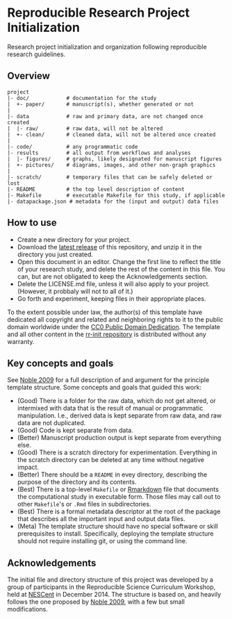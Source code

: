 Reproducible Research Project Initialization
=======

Research project initialization and organization following reproducible research guidelines.

Overview
--------

    project
    |- doc/            # documentation for the study
    |  +- paper/       # manuscript(s), whether generated or not
    |
    |- data            # raw and primary data, are not changed once created 
    |  |- raw/         # raw data, will not be altered
    |  +- clean/       # cleaned data, will not be altered once created
    |
    |- code/           # any programmatic code
    |- results         # all output from workflows and analyses
    |  |- figures/     # graphs, likely designated for manuscript figures
    |  +- pictures/    # diagrams, images, and other non-graph graphics
    |
    |- scratch/        # temporary files that can be safely deleted or lost
    |- README          # the top level description of content
    |- Makefile        # executable Makefile for this study, if applicable
    |- datapackage.json # metadata for the (input and output) data files 

How to use
----------

* Create a new directory for your project.
* Download the [latest release] of this repository, and unzip it in the directory you just created.
* Open this document in an editor. Change the first line to reflect the title of your research study, and delete the rest of the content in this file. You can, but are not obligated to keep the Acknowledgements section.
* Delete the LICENSE.md file, unless it will also apply to your project. (However, it probbaly will not to all of it.)
* Go forth and experiment, keeping files in their appropriate places.

To the extent possible under law, the author(s) of this template have dedicated all copyright and related and neighboring rights to it to the public domain worldwide under the [CC0 Public Domain Dedication]. The template and all other content in the [rr-init repository] is distributed without any warranty.

Key concepts and goals
----------------------

See [Noble 2009] for a full description of and argument for the principle template structure. Some concepts and goals that guided this work:
* (Good) There is a folder for the raw data, which do not get altered, or intermixed with data that is the result of manual or programmatic manipulation. I.e., derived data is kept separate from raw data, and raw data are not duplicated.
* (Good) Code is kept separate from data.
* (Better) Manuscript production output is kept separate from everything else.
* (Good) There is a scratch directory for experimentation. Everything in the scratch directory can be deleted at any time without negative impact. 
* (Better) There should be a `README` in evey directory, describing the purpose of the directory and its contents.
* (Best) There is a top-level `Makefile` or [Rmarkdown] file that documents the computational study in executable form. Those files may call out to other `Makefile`'s or `.Rmd` files in subdirectories.
* (Best) There is a formal metadata descriptor at the root of the package that describes all the important input and output data files.
* (Meta) The template structure should have no special software or skill prerequisites to install. Specifically, deploying the template structure should not require installing git, or using the command line.

Acknowledgements
----------------

The initial file and directory structure of this project was developed by a group of participants in the Reproducible Science Curriculum Workshop, held at [NESCent] in December 2014. The structure is based on, and heavily follows the one proposed by [Noble 2009], with a few but small modifications.

[rr-init repository]: https://github.com/Reproducible-Science-Curriculum/rr-init
[latest release]: https://github.com/Reproducible-Science-Curriculum/rr-init/releases/latest
[NESCent]: http://nescent.org
[Rmarkdown]: http://rmarkdown.rstudio.com/
[Noble 2009]: http://dx.doi.org/10.1371/journal.pcbi.1000424
[CC0 Public Domain Dedication]: http://creativecommons.org/publicdomain/zero/1.0/
